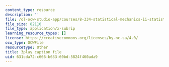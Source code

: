 ```yaml
---
content_type: resource
description: ''
file: /ol-ocw-studio-app/courses/8-334-statistical-mechanics-ii-statistical-physics-of-fields-spring-2014/631cda72c666b63360bd5824f460ada9_xtgygDYTKM0.srt
file_size: 82110
file_type: application/x-subrip
learning_resource_types: []
license: https://creativecommons.org/licenses/by-nc-sa/4.0/
ocw_type: OCWFile
resourcetype: Other
title: 3play caption file
uid: 631cda72-c666-b633-60bd-5824f460ada9
---
```

